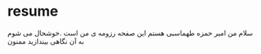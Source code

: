 # resume
 سلام من امیر حمزه طهماسبی هستم
  این صفحه رزومه ی من است
   .خوشحال می شوم به آن نگاهی بیندازید ممنون
